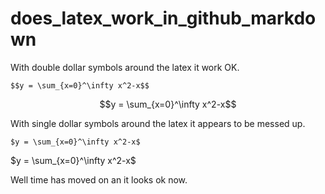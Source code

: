 # does_latex_work_in_github_markdown

With double dollar symbols around the latex it work OK.

```
$$y = \sum_{x=0}^\infty x^2-x$$
```

$$y = \sum_{x=0}^\infty x^2-x$$

With single dollar symbols around the latex it appears to be messed up.

```
$y = \sum_{x=0}^\infty x^2-x$
```

$y = \sum_{x=0}^\infty x^2-x$

Well time has moved on an it looks ok now.
